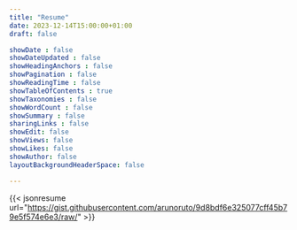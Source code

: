 ```yaml
---
title: "Resume"
date: 2023-12-14T15:00:00+01:00
draft: false

showDate : false
showDateUpdated : false
showHeadingAnchors : false
showPagination : false
showReadingTime : false
showTableOfContents : true
showTaxonomies : false 
showWordCount : false
showSummary : false
sharingLinks : false
showEdit: false
showViews: false
showLikes: false
showAuthor: false
layoutBackgroundHeaderSpace: false

---
```


{{< jsonresume url="https://gist.githubusercontent.com/arunoruto/9d8bdf6e325077cff45b79e5f574e6e3/raw/" >}}